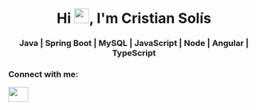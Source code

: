 <h1 align="center">Hi <img src="https://raw.githubusercontent.com/verma-anushka/verma-anushka/master/gifs/wave.gif" width="30px" style="max-width:100%;">, I'm Cristian Solís</h1>
<h3 align="center">Java | Spring Boot | MySQL | JavaScript | Node | Angular | TypeScript</h3>
<h3 align="left">Connect with me:</h3>
<p align="left">
<a href="https://www.linkedin.com/in/cristian-samuel-solis/" target="_blank"><img align="center" style="color: white" src="https://cdn.jsdelivr.net/npm/simple-icons@3.0.1/icons/linkedin.svg" alt="cristian-solis" height="30" width="40"/></a>
</p>

<!--
## Hi, I'm Cristian 👋
**cristiansamuelsolis/cristiansamuelsolis** is a ✨ _special_ ✨ repository because its `README.md` (this file) appears on your GitHub profile.

Here are some ideas to get you started:

- 🔭 I’m currently working on ...
- 🌱 I’m currently learning ...
- 👯 I’m looking to collaborate on ...
- 🤔 I’m looking for help with ...
- 💬 Ask me about ...
- 📫 How to reach me: ...
- 😄 Pronouns: ...
- ⚡ Fun fact: ...
-->
